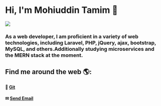 # Hi, I'm Mohiuddin Tamim 🐧

<img src="https://github.com/mohiuhere/mohiuhere/blob/main/mohiuddin_tamim.png">

### As a web developer, I am proficient in a variety of web technologies, including Laravel, PHP, jQuery, ajax, bootstrap, MySQL,  and others.Additionally studying microservices and the MERN stack at the moment.<br>

## Find me around the web 🌎: <br>
#### 📌 <a href="https://github.com/mohiuhere">Git</a>
#### ✉ <a href = "mailto: mohiuhere@gmail.com">Send Email</a>
